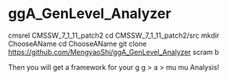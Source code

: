 # ggA_GenLevel_Analyzer
cmsrel CMSSW_7_1_11_patch2
cd CMSSW_7_1_11_patch2/src
mkdir ChooseAName
cd ChooseAName
git clone https://github.com/MengyaoShi/ggA_GenLevel_Analyzer
scram b

Then you will get a framework for your g g > a > mu mu Analysis!
